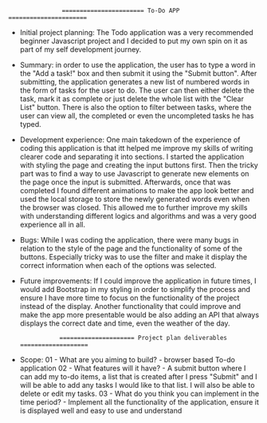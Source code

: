                    ======================= To-Do APP ======================
            
* Initial project planning: The Todo application was a very recommended beginner Javascript project and I decided to put my own spin on it as part of my self development journey. 

* Summary: in order to use the application, the user has to type a word in the "Add a task!" box and then submit it using the "Submit button". After submitting, the application generates a new list of numbered words in the form of tasks for the user to do. The user can then either delete the task, mark it as complete or just delete the whole list with the "Clear List" button. There is also the option to filter between tasks, where the user can view all, the completed or even the uncompleted tasks he has typed. 


* Development experience: One main takedown of the experience of coding this application is that itt helped me improve my skills of writing clearer code and separating it into sections. I started the application with styling the page and creating the input buttons first. Then the tricky part was to find a way to use Javascript to generate new elements on the page once the input is submitted. Afterwards, once that was completed I found different animations to make the app look better and used the local storage to store the newly generated words even when the browser was closed. This allowed me to further improve my skills with understanding different logics and algorithms and was a very good experience all in all. 

* Bugs: While I was coding the application, there were many bugs in relation to the style of the page and the functionality of some of the buttons. Especially tricky was to use the filter and make it display the correct information when each of the options was selected. 

* Future improvements: If I could improve the application in future times, I would add Bootstrap in my styling in order to simplify the process and ensure I have more time to focus on the functionality of the project instead of the display. Another functionality that could improve and make the app more presentable would be also adding an API that always displays the correct date and time, even the weather of the day.


                 ===================== Project plan deliverables ===================
                                    
* Scope: 
01 - What are you aiming to build? - browser based To-do application
02 - What features will it have? - A submit button where I can add my to-do items, a list that is created after I press "Submit" and I will be able to add any tasks I would like to that list. I will also be able to delete or edit my tasks. 
03 - What do you think you can implement in the time period? - Implement all the functionality of the application, ensure it is displayed well and easy to use and understand
